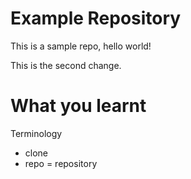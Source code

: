 # Example Repository

This is a sample repo, hello world!

This is the second change.

# What you learnt

Terminology

- clone
- repo = repository
